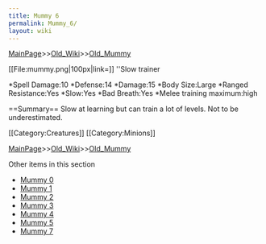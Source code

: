 ```yaml
---
title: Mummy 6
permalink: Mummy_6/
layout: wiki
---
```


[MainPage](/keeperrl_wiki/ "wikilink")>>[Old_Wiki](/keeperrl_wiki/Old_Wiki "wikilink")>>[Old_Mummy](/keeperrl_wiki/Old_Mummy "wikilink")

[[File:mummy.png|100px|link=]] ''Slow trainer

*Spell Damage:10
*Defense:14
*Damage:15
*Body Size:Large
*Ranged Resistance:Yes
*Slow:Yes
*Bad Breath:Yes
*Melee training maximum:high

==Summary==
Slow at learning but can train a lot of levels. Not to be underestimated.

[[Category:Creatures]]
[[Category:Minions]]

[MainPage](/keeperrl_wiki/ "wikilink")>>[Old_Wiki](/keeperrl_wiki/Old_Wiki "wikilink")>>[Old_Mummy](/keeperrl_wiki/Old_Mummy "wikilink")

Other items in this section
-    [Mummy 0](/keeperrl_wiki/Mummy_0 "wikilink")
-    [Mummy 1](/keeperrl_wiki/Mummy_1 "wikilink")
-    [Mummy 2](/keeperrl_wiki/Mummy_2 "wikilink")
-    [Mummy 3](/keeperrl_wiki/Mummy_3 "wikilink")
-    [Mummy 4](/keeperrl_wiki/Mummy_4 "wikilink")
-    [Mummy 5](/keeperrl_wiki/Mummy_5 "wikilink")
-    [Mummy 7](/keeperrl_wiki/Mummy_7 "wikilink")
